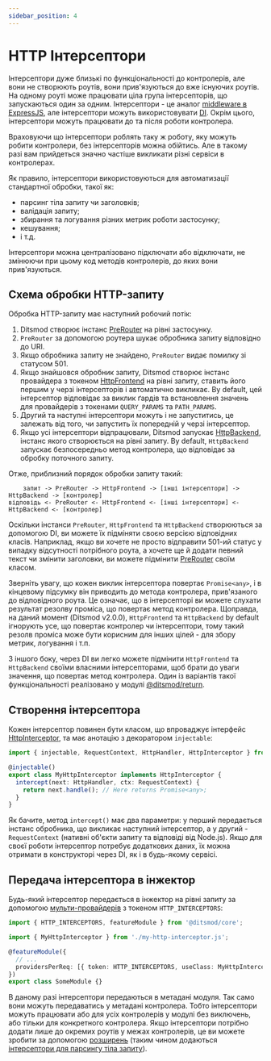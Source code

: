 ```yaml
---
sidebar_position: 4
---
```


# HTTP Інтерсептори

Інтерсептори дуже близькі по функціональності до контролерів, але вони не створюють роутів, вони прив'язуються до вже існуючих роутів. На одному роуті може працювати ціла група інтерсепторів, що запускаються один за одним. Інтерсептори - це аналог [middleware в ExpressJS][5], але інтерсептори можуть використовувати [DI][106]. Окрім цього, інтерсептори можуть працювати до та після роботи контролера.

Враховуючи що інтерсептори роблять таку ж роботу, яку можуть робити контролери, без інтерсепторів можна обійтись. Але в такому разі вам прийдеться значно частіше викликати різні сервіси в контролерах.

Як правило, інтерсептори використовуються для автоматизації стандартної обробки, такої як:

- парсинг тіла запиту чи заголовків;
- валідація запиту;
- збирання та логування різних метрик роботи застосунку;
- кешування;
- і т.д.

Інтерсептори можна централізовано підключати або відключати, не змінюючи при цьому код методів контролерів, до яких вони прив'язуються.

## Схема обробки HTTP-запиту

Обробка HTTP-запиту має наступний робочий потік:

1. Ditsmod створює інстанс [PreRouter][7] на рівні застосунку.
2. `PreRouter` за допомогою роутера шукає обробника запиту відповідно до URI.
3. Якщо обробника запиту не знайдено, `PreRouter` видає помилку зі статусом 501.
4. Якщо знайшовся обробник запиту, Ditsmod створює інстанс провайдера з токеном [HttpFrontend][2] на рівні запиту, ставить його першим у черзі інтерсепторів і автоматично викликає. By default, цей інтерсептор відповідає за виклик ґардів та встановлення значень для провайдерів з токенами `QUERY_PARAMS` та `PATH_PARAMS`.
5. Другий та наступні інтерсептори можуть і не запуститись, це залежать від того, чи запустить їх попередній у черзі інтерсептор.
6. Якщо усі інтерсептори відпрацювали, Ditsmod запускає [HttpBackend][3], інстанс якого створюється на рівні запиту. By default, `HttpBackend` запускає безпосередньо метод контролера, що відповідає за обробку поточного запиту.

Отже, приблизний порядок обробки запиту такий:

```text
    запит -> PreRouter -> HttpFrontend -> [інші інтерсептори] -> HttpBackend -> [контролер]
відповідь <- PreRouter <- HttpFrontend <- [інші інтерсептори] <- HttpBackend <- [контролер]
```

Оскільки інстанси `PreRouter`, `HttpFrontend` та `HttpBackend` створюються за допомогою DI, ви можете їх підміняти своєю версією відповідних класів. Наприклад, якщо ви хочете не просто відправити 501-ий статус у випадку відсутності потрібного роута, а хочете ще й додати певний текст чи змінити заголовки, ви можете підмінити [PreRouter][7] своїм класом.

Зверніть увагу, що кожен виклик інтерсептора повертає `Promise<any>`, і в кінцевому підсумку він приводить до метода контролера, прив'язаного до відповідного роута. Це означає, що в інтерсепторі ви можете слухати результат резолву проміса, що повертає метод контролера. Щоправда, на даний момент (Ditsmod v2.0.0), `HttpFrontend` та `HttpBackend` by default ігнорують усе, що повертає контролер чи інтерсептори, тому такий резолв проміса може бути корисним для інших цілей - для збору метрик, логування і т.п.

З іншого боку, через DI ви легко можете підмінити `HttpFrontend` та `HttpBackend` своїми власними інтерсепторами, щоб брати до уваги значення, що повертає метод контролера. Один із варіантів такої функціональності реалізовано у модулі [@ditsmod/return][104].

## Створення інтерсептора

Кожен інтерсептор повинен бути класом, що впроваджує інтерфейс [HttpInterceptor][1], та має анотацію з декоратором `injectable`:

```ts
import { injectable, RequestContext, HttpHandler, HttpInterceptor } from '@ditsmod/core';

@injectable()
export class MyHttpInterceptor implements HttpInterceptor {
  intercept(next: HttpHandler, ctx: RequestContext) {
    return next.handle(); // Here returns Promise<any>;
  }
}
```

Як бачите, метод `intercept()` має два параметри: у перший передається інстанс обробника, що викликає наступний інтерсептор, а у другий - `RequestContext` (нативні об'єкти запиту та відповіді від Node.js). Якщо для своєї роботи інтерсептор потребує додаткових даних, їх можна отримати в конструкторі через DI, як і в будь-якому сервісі.

## Передача інтерсептора в інжектор

Будь-який інтерсептор передається в інжектор на рівні запиту за допомогою [мульти-провайдерів][107] з токеном `HTTP_INTERCEPTORS`:

```ts
import { HTTP_INTERCEPTORS, featureModule } from '@ditsmod/core';

import { MyHttpInterceptor } from './my-http-interceptor.js';

@featureModule({
  // ...
  providersPerReq: [{ token: HTTP_INTERCEPTORS, useClass: MyHttpInterceptor, multi: true }],
})
export class SomeModule {}
```

В даному разі інтерсептори передаються в метадані модуля. Так само вони можуть передаватись у метадані контролера. Тобто інтерсептори можуть працювати або для усіх контролерів у модулі без виключень, або тільки для конкретного контролера. Якщо інтерсептори потрібно додати лише до окремих роутів у межах контролерів, це ви можете зробити за допомогою [розширень][108] (таким чином додаються [інтерсептори для парсингу тіла запиту][9]).

[1]: https://github.com/ditsmod/ditsmod/blob/core-2.49.0/packages/core/src/types/http-interceptor.ts#L20-L22
[2]: https://github.com/ditsmod/ditsmod/blob/core-2.49.0/packages/core/src/services/default-http-frontend.ts
[3]: https://github.com/ditsmod/ditsmod/blob/core-2.49.0/packages/core/src/services/default-http-backend.ts
[5]: https://expressjs.com/en/guide/writing-middleware.html
[7]: https://github.com/ditsmod/ditsmod/blob/core-2.49.0/packages/core/src/services/pre-router.ts
[8]: https://github.com/ditsmod/ditsmod/blob/core-2.49.0/packages/core/src/types/route-data.ts
[9]: https://github.com/ditsmod/ditsmod/blob/core-2.49.0/packages/body-parser/src/body-parser.extension.ts#L36

[104]: /native-modules/return
[106]: /components-of-ditsmod-app/dependency-injection
[107]: /components-of-ditsmod-app/dependency-injection#мульти-провайдери
[108]: /components-of-ditsmod-app/extensions
